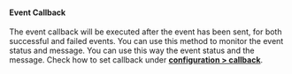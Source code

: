 #### Event Callback

The event callback will be executed after the event has been sent, for both successful and failed events. You can use this method to monitor the event status and message. You can use this way the event status and the message. Check how to set callback under **[configuration > callback](./#configuration)**.
